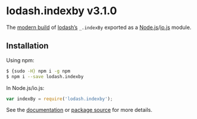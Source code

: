 # lodash.indexby v3.1.0

The [modern build](https://github.com/lodash/lodash/wiki/Build-Differences) of [lodash’s](https://lodash.com/) `_.indexBy` exported as a [Node.js](http://nodejs.org/)/[io.js](https://iojs.org/) module.

## Installation

Using npm:

```bash
$ {sudo -H} npm i -g npm
$ npm i --save lodash.indexby
```

In Node.js/io.js:

```js
var indexBy = require('lodash.indexby');
```

See the [documentation](https://lodash.com/docs#indexBy) or [package source](https://github.com/lodash/lodash/blob/3.1.0-npm-packages/lodash.indexby) for more details.
